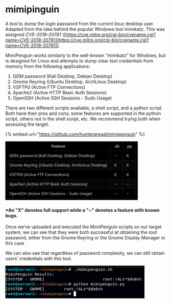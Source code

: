 # mimipinguin

A tool to dump the login password from the current linux desktop user. Adapted from the idea behind the popular Windows tool mimikatz. This was assigned _CVE-2018-20781_ ([https://cve.mitre.org/cgi-bin/cvename.cgi?name=CVE-2018-20781](https://cve.mitre.org/cgi-bin/cvename.cgi?name=CVE-2018-20781)).

MimiPenguin works similarly to the well-known “mimikatz” for Windows, but is designed for Linux and attempts to dump clear text credentials from memory from the following applications:

1. GDM password (Kali Desktop, Debian Desktop)
2. Gnome Keyring (Ubuntu Desktop, ArchLinux Desktop)
3. VSFTPd (Active FTP Connections)
4. Apache2 (Active HTTP Basic Auth Sessions)
5. OpenSSH (Active SSH Sessions - Sudo Usage)

There are two different scripts available, a shell script, and a python script. Both have their pros and cons; some features are supported in the python script, others not in the shell script, etc. We recommend trying both when assessing the target.

{% embed url="https://github.com/huntergregal/mimipenguin" %}

![](<../../../.gitbook/assets/1 (17).png>)

#### \*An "X" denotes full support while a "\~" denotes a feature with known bugs.

Once we’ve uploaded and executed the MimiPenguin scripts on our target system, we can see that they were both successful at obtaining the root password, either from the Gnome Keyring or the Gnome Display Manager in this case

We can also see that regardless of password complexity, we can still obtain users’ credentials with this tool.

![](<../../../.gitbook/assets/1 (10).png>)
